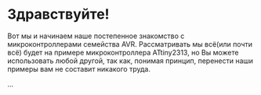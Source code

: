 # Здравствуйте!

Вот мы и начинаем наше постепенное знакомство с микроконтроллерами семейства
AVR. Рассматривать мы всё(или почти всё) будет на примере микроконтроллера
ATtiny2313, но Вы можете использовать любой другой, так как, понимая принцип,
перенести наши примеры вам не составит никакого труда. 

...


